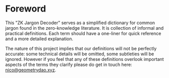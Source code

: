 # Foreword

This "ZK Jargon Decoder" serves as a simplified dictionary for common jargon found in the zero-knowledge literature. It is collection of informal and practical definitions. Each term should have a one-liner for quick reference and a more detailed explanation.

The nature of this project implies that our definitions will not be perfectly accurate: some technical details will be omitted, some subtleties will be ignored. However if you feel that any of these definitions overlook important aspects of the terms they clarify please do get in touch here: [nico@geometrydao.xyz](mailto:nico@geometrydao.xyz).

```{tableofcontents}
```
